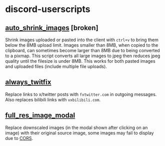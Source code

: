 # discord-userscripts
## [auto_shrink_images](https://github.com/NeverDecaf/discord-userscripts/raw/master/auto_shrink_images.user.js) [broken]
Shrink images uploaded or pasted into the client with `ctrl+v` to bring them below the 8MB upload limit. Images smaller than 8MB, when copied to the clipboard, can sometimes become larger than 8MB due to being converted to a pixmap. This script converts all large images to jpeg then reduces jpeg quality until the filesize is under 8MB. This works for both pasted images and uploaded files (include multiple file uploads).
## [always_twitfix](https://github.com/NeverDecaf/discord-userscripts/raw/master/always_twitfix.user.js)
Replace links to x/twitter posts with `fxtwitter.com` in outgoing messages. Also replaces bilibili links with `vxbilibili.com`.
## [full_res_image_modal](https://github.com/NeverDecaf/discord-userscripts/raw/master/full_res_image_modal.user.js)
Replace downscaled images (in the modal shown after clicking on an image) with their original source image, some images may fail to display due to [CORS](https://developer.mozilla.org/en-US/docs/Web/HTTP/CORS).